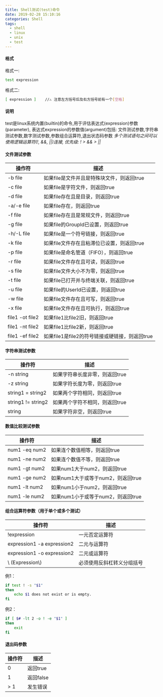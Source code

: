 ```yaml
---
title: Shell测试(test)命令
date: 2019-02-28 15:10:16
categories: Shell
tags:
  - shell
  - linux
  - unix
  - test
---
```


#### 格式

格式一:

```bash
test expression
```

格式二:

```bash
[ expression ]    //⚠️ 注意左方括号后及右方括号前有一个[空格]
```

#### 说明

test是linux系统内置(builtin)的命令,用于评估表达式(expression)参数(parameter),
表达式expression的参数值(argument)包括:
文件测试参数,字符串测试参数,数字测试参数,参数组合运算符,退出状态码参数
*多个测试语句之间可以使用逻辑运算符(!, &&, ||)连接, 优先级: ! > && > ||*

#### 文件测试参数

| 操作符             | 描述                              |
|-----------------|---------------------------------|
| -b file         | 如果file是文件并且是特殊块文件，则返回true</div> |
| -c file         | 如果file是字符文件，则返回true             |
| -d file         | 如果file存在且是目录，则返回true            |
| -a/-e file      | 如果file存在，则返回true                |
| -f file         | 如果file存在且是常规文件，则返回true          |
| -g file         | 如果file的GroupId已设置，则返回true       |
| -h/-L file      | 如果file是一个符号链接，则返回true           |
| -k file         | 如果file文件存在且粘滞位已设置，则返回true       |
| -p file         | 如果file是命名管道（FIFO），则返回true       |
| -r file         | 如果file文件存在且可读，则返回true           |
| -s file         | 如果file文件大小不为零，则返回true           |
| -t file         | 如果file已打开并与终端关联，则返回true         |
| -u file         | 如果file的UserId已设置，则返回true        |
| -w file         | 如果file文件存在且可写，则返回true           |
| -x file         | 如果file文件存在且可执行，则返回true          |
| file1 -ot file2 | 如果file1比file2旧，则返回true          |
| file1 -nt file2 | 如果file1比file2新，则返回true          |
| file1 -ef file2 | 如果file1是file2的符号链接或硬链接，则返回true  |

#### 字符串测试参数

| 操作符                | 描述                |
|--------------------|-------------------|
| -n string          | 如果字符串长度非零，则返回true |
| -z string          | 如果字符长度为零，则返回true  |
| string1 = string2  | 如果两个字符相同，则返回true  |
| string1 != string2 | 如果两个字符不相同，则返回true |
| string             | 如果字符非空，则返回true    |

#### 数值比较测试参数

| 操作符           | 描述                      |
|---------------|-------------------------|
| num1 -eq num2 | 如果连个数值相等，则返回true        |
| num1 -ne num2 | 如果连个数值不等，则返回true        |
| num1 -gt num2 | 如果num1大于num2，则返回true    |
| num1 -ge num2 | 如果num1大于或等于num2，则返回true |
| num1 -lt num2 | 如果num1小于num2，则返回true    |
| num1 -le num2 | 如果num1小于或等于num2，则返回true |

#### 组合运算符参数（用于单个或多个测试）

| 操作符                        | 描述            |
|----------------------------|---------------|
| !expression                | 一元否定运算符       |
| expression1 -a expression2 | 二元与运算符        |
| expression1 -o expression2 | 二元或运算符        |
| \\ (Expression\\)          | 必须使用反斜杠转义分组括号 |

例1：

```bash
if test ! -s "$1"
then
    echo $1 does not exist or is empty.
fi
```

例2：

```bash
if [ $# -lt 2 -o ! -e "$1" ]
then
    exit
fi
```

#### 退出码参数

| 操作符 | 描述      |
|-----|---------|
| 0   | 返回true  |
| 1   | 返回false |
| > 1 | 发生错误    |

